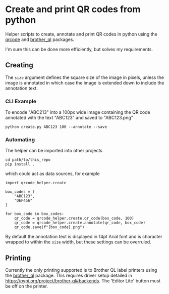 # Create and print QR codes from python

Helper scripts to create, annotate and print QR codes in python using the [qrcode](https://pypi.org/project/qrcode/) and [brother_ql](https://pypi.org/project/brother-ql/) packages.


I'm sure this can be done more efficiently, but solves my requirements.

## Creating

The `size` argument defines the square size of the image in pixels, unless the image is annotated in which case the image is extended down to include the annotation text.

### CLI Example

To encode "ABC213" into a 100px wide image containing the QR code annotated with the text "ABC123" and saved to "ABC123.png"

    python create.py ABC123 100 --annotate --save

### Automating

The helper can be imported into other projects

    cd path/to/this_repo
    pip install .

which could act as data sources, for example

    import qrcode_helper.create

    box_codes = [
        "ABC123",
        "DEF456"
    ]

    for box_code in box_codes:
        qr_code = qrcode_helper.create.qr_code(box_code, 100)
        qr_code = qrcode_helper.create.annotate(qr_code, box_code)
        qr_code.save(f"{box_code}.png")

By default the annotation text is displayed in 14pt Arial font and is character wrapped to within the `size` width, but these settings can be overruled.

## Printing

Currently the only printing supported is to Brother QL label printers using the [brother_ql](https://pypi.org/project/brother-ql/) package. This requires driver setup detailed in https://pypi.org/project/brother-ql#backends. The 'Editor Lite' button must be off on the printer.